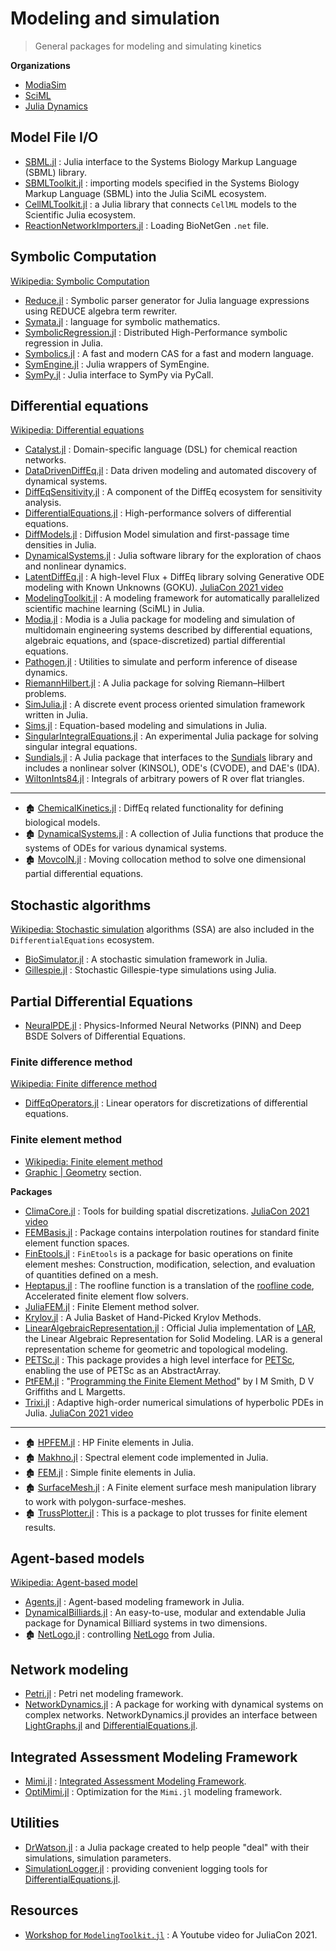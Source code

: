 # Modeling and simulation

> General packages for modeling and simulating kinetics

**Organizations**

- [ModiaSim](https://github.com/ModiaSim)
- [SciML](https://github.com/SciML)
- [Julia Dynamics](https://juliadynamics.github.io/JuliaDynamics/)

## Model File I/O


- [SBML.jl](https://github.com/LCSB-BioCore/SBML.jl) : Julia interface to the Systems Biology Markup Language (SBML) library.
- [SBMLToolkit.jl](https://github.com/SciML/SBMLToolkit.jl) : importing models specified in the Systems Biology Markup Language (SBML) into the Julia SciML ecosystem.
- [CellMLToolkit.jl](https://github.com/SciML/CellMLToolkit.jl) : a Julia library that connects `CellML` models to the Scientific Julia ecosystem.
- [ReactionNetworkImporters.jl](https://github.com/SciML/ReactionNetworkImporters.jl) : Loading BioNetGen `.net` file.

## Symbolic Computation

[Wikipedia: Symbolic Computation](https://en.wikipedia.org/wiki/Symbolic_computation)

- [Reduce.jl](https://github.com/chakravala/Reduce.jl) : Symbolic parser generator for Julia language expressions using REDUCE algebra term rewriter.
- [Symata.jl](https://github.com/jlapeyre/Symata.jl) : language for symbolic mathematics.
- [SymbolicRegression.jl](https://github.com/MilesCranmer/SymbolicRegression.jl) : Distributed High-Performance symbolic regression in Julia.
- [Symbolics.jl](https://github.com/JuliaSymbolics/Symbolics.jl) : A fast and modern CAS for a fast and modern language.
- [SymEngine.jl](https://github.com/symengine/SymEngine.jl) : Julia wrappers of SymEngine.
- [SymPy.jl](https://github.com/JuliaPy/SymPy.jl) : Julia interface to SymPy via PyCall.

## Differential equations

[Wikipedia: Differential equations](https://en.wikipedia.org/wiki/Differential_equation)

- [Catalyst.jl](https://github.com/SciML/Catalyst.jl) : Domain-specific language (DSL) for chemical reaction networks.
- [DataDrivenDiffEq.jl](https://github.com/SciML/DataDrivenDiffEq.jl) : Data driven modeling and automated discovery of dynamical systems.
- [DiffEqSensitivity.jl](https://github.com/SciML/DiffEqSensitivity.jl) : A component of the DiffEq ecosystem for sensitivity analysis.
- [DifferentialEquations.jl][] : High-performance solvers of differential equations.
- [DiffModels.jl](https://github.com/jdrugo/DiffModels.jl) : Diffusion Model simulation and first-passage time densities in Julia.
- [DynamicalSystems.jl](https://github.com/JuliaDynamics/DynamicalSystems.jl) : Julia software library for the exploration of chaos and nonlinear dynamics.
- [LatentDiffEq.jl](https://github.com/gabrevaya/LatentDiffEq.jl) : A high-level Flux + DiffEq library solving Generative ODE modeling with Known Unknowns (GOKU). [JuliaCon 2021 video](https://youtu.be/jhIgs4swrMA)
- [ModelingToolkit.jl](https://github.com/SciML/ModelingToolkit.jl) : A modeling framework for automatically parallelized scientific machine learning (SciML) in Julia.
- [Modia.jl](https://github.com/ModiaSim/Modia.jl) : Modia is a Julia package for modeling and simulation of multidomain engineering systems described by differential equations, algebraic equations, and (space-discretized) partial differential equations.  
- [Pathogen.jl](https://github.com/jangevaa/Pathogen.jl) : Utilities to simulate and perform inference of disease dynamics.
- [RiemannHilbert.jl](https://github.com/JuliaHolomorphic/RiemannHilbert.jl) : A Julia package for solving Riemann–Hilbert problems.
- [SimJulia.jl](https://github.com/BenLauwens/SimJulia.jl) : A discrete event process oriented simulation framework written in Julia.
- [Sims.jl](https://github.com/tshort/Sims.jl) : Equation-based modeling and simulations in Julia.
- [SingularIntegralEquations.jl](https://github.com/JuliaApproximation/SingularIntegralEquations.jl) : An experimental Julia package for solving singular integral equations.
- [Sundials.jl](https://github.com/SciML/Sundials.jl) : A Julia package that interfaces to the [Sundials](https://computing.llnl.gov/projects/sundials) library and includes a nonlinear solver (KINSOL), ODE's (CVODE), and DAE's (IDA).
- [WiltonInts84.jl](https://github.com/krcools/WiltonInts84.jl) : Integrals of arbitrary powers of R over flat triangles.

---

- 🏚️ [ChemicalKinetics.jl](https://github.com/papamarkou/ChemicalKinetics.jl) :  DiffEq related functionality for defining biological models.
- 🏚️ [DynamicalSystems.jl](https://github.com/timothyrenner/DynamicalSystems.jl) : A collection of Julia functions that produce the systems of ODEs for various dynamical systems.
- 🏚️ [MovcolN.jl](https://github.com/pwl/MovcolN.jl) : Moving collocation method to solve one dimensional partial differential equations.


## Stochastic algorithms

[Wikipedia: Stochastic simulation](https://en.wikipedia.org/wiki/Stochastic_simulation) algorithms (SSA) are also included in the `DifferentialEquations` ecosystem.

- [BioSimulator.jl](https://github.com/alanderos91/BioSimulator.jl) : A stochastic simulation framework in Julia.
- [Gillespie.jl](https://github.com/sdwfrost/Gillespie.jl) : Stochastic Gillespie-type simulations using Julia.

## Partial Differential Equations

- [NeuralPDE.jl](https://github.com/SciML/NeuralPDE.jl) : Physics-Informed Neural Networks (PINN) and Deep BSDE Solvers of Differential Equations.

### Finite difference method

[Wikipedia: Finite difference method](https://en.wikipedia.org/wiki/Finite_difference_method)

- [DiffEqOperators.jl](https://github.com/SciML/DiffEqOperators.jl) : Linear operators for discretizations of differential equations.

### Finite element method

- [Wikipedia: Finite element method](https://en.wikipedia.org/wiki/Finite_element_method)
- [Graphic | Geometry](/graphics?id=geometry) section.

**Packages**

- [ClimaCore.jl](https://github.com/CliMA/ClimaCore.jl) : Tools for building spatial discretizations. [JuliaCon 2021 video](https://youtu.be/4bQvF3rGB84)
- [FEMBasis.jl](https://github.com/JuliaFEM/FEMBasis.jl) : Package contains interpolation routines for standard finite element function spaces.
- [FinEtools.jl](https://github.com/PetrKryslUCSD/FinEtools.jl) : `FinEtools` is a package for basic operations on finite element meshes: Construction, modification, selection, and evaluation of quantities defined on a mesh.
- [Heptapus.jl](https://github.com/lcw/Heptapus.jl) : The roofline function is a translation of the [roofline code](https://github.com/paranumal/libparanumal/), Accelerated finite element flow solvers.
- [JuliaFEM.jl](https://github.com/JuliaFEM/JuliaFEM.jl) : Finite Element method solver.
- [Krylov.jl](https://github.com/JuliaSmoothOptimizers/Krylov.jl) : A Julia Basket of Hand-Picked Krylov Methods.
- [LinearAlgebraicRepresentation.jl](https://github.com/cvdlab/LinearAlgebraicRepresentation.jl) : Official Julia implementation of [LAR](http://dx.doi.org/10.1016/j.cad.2013.08.044), the Linear Algebraic Representation for Solid Modeling. LAR is a general representation scheme for geometric and topological modeling.
- [PETSc.jl](https://github.com/JuliaParallel/PETSc.jl) : This package provides a high level interface for [PETSc](https://www.mcs.anl.gov/petsc/), enabling the use of PETSc as an AbstractArray.
- [PtFEM.jl](https://github.com/PtFEM/PtFEM.jl) : "[Programming the Finite Element Method](https://www.wiley.com/en-us/Programming+the+Finite+Element+Method,+5th+Edition-p-9781119973348)" by I M Smith, D V Griffiths and L Margetts.
- [Trixi.jl](https://github.com/trixi-framework/Trixi.jl) : Adaptive high-order numerical simulations of hyperbolic PDEs in Julia.  [JuliaCon 2021 video](https://youtu.be/hoViWRAhCBE)

---

- 🏚️ [HPFEM.jl](https://github.com/pjabardo/HPFEM.jl) : HP Finite elements in Julia.
- 🏚️ [Makhno.jl](https://github.com/pjabardo/Makhno.jl) : Spectral element code implemented in Julia.
- 🏚️ [FEM.jl](https://github.com/pjabardo/FEM.jl) : Simple finite elements in Julia.
- 🏚️ [SurfaceMesh.jl](https://github.com/michelk/SurfaceMesh.jl) : A Finite element surface mesh manipulation library to work with polygon-surface-meshes.
- 🏚️ [TrussPlotter.jl](https://github.com/sjkelly/TrussPlotter.jl) : This is a package to plot trusses for finite element results.

## Agent-based models

[Wikipedia: Agent-based model](https://en.wikipedia.org/wiki/Agent-based_model)

- [Agents.jl](https://github.com/JuliaDynamics/Agents.jl) : Agent-based modeling framework in Julia.
- [DynamicalBilliards.jl](https://github.com/JuliaDynamics/DynamicalBilliards.jl) : An easy-to-use, modular and extendable Julia package for Dynamical Billiard systems in two dimensions.
- 🏚️ [NetLogo.jl](https://github.com/nicolaspayette/NetLogo.jl) : controlling [NetLogo](http://ccl.northwestern.edu/netlogo/) from Julia.


## Network modeling

- [Petri.jl](https://github.com/mehalter/Petri.jl) : Petri net modeling framework.
- [NetworkDynamics.jl](https://github.com/PIK-ICoNe/NetworkDynamics.jl) : A package for working with dynamical systems on complex networks. NetworkDynamics.jl provides an interface between [LightGraphs.jl][] and [DifferentialEquations.jl][].


## Integrated Assessment Modeling Framework

- [Mimi.jl](https://github.com/mimiframework/Mimi.jl) : [Integrated Assessment Modeling Framework](https://en.wikipedia.org/wiki/Integrated_assessment_modelling).
- [OptiMimi.jl](https://github.com/jrising/OptiMimi.jl) : Optimization for the `Mimi.jl` modeling framework.


## Utilities

- [DrWatson.jl](https://github.com/JuliaDynamics/DrWatson.jl) : a Julia package created to help people "deal" with their simulations, simulation parameters.
- [SimulationLogger.jl](https://github.com/JinraeKim/SimulationLogger.jl) : providing convenient logging tools for [DifferentialEquations.jl][].

## Resources

- [Workshop for `ModelingToolkit.jl`](https://youtu.be/HEVOgSLBzWA) : A Youtube video for JuliaCon 2021.


[LightGraphs.jl]: https://github.com/JuliaGraphs/LightGraphs.jl
[DifferentialEquations.jl]: https://github.com/SciML/DifferentialEquations.jl